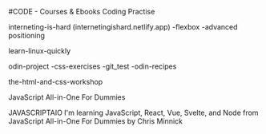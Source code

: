#CODE - Courses & Ebooks Coding Practise

interneting-is-hard (internetingishard.netlify.app)
-flexbox
-advanced positioning

learn-linux-quickly

odin-project
-css-exercises
-git_test
-odin-recipes

the-html-and-css-workshop

JavaScript All-in-One For Dummies

JAVASCRIPTAIO
I'm learning JavaScript, React, Vue, Svelte, and Node
from JavaScript All-in-One For Dummies by Chris Minnick
